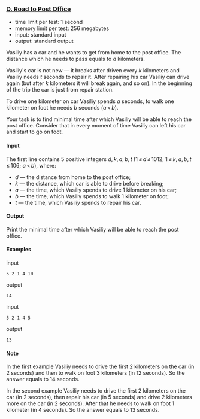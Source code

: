 ### [D. Road to Post Office](http://codeforces.com/problemset/problem/702/D)

- time limit per test: 1 second
- memory limit per test: 256 megabytes
- input: standard input
- output: standard output

Vasiliy has a car and he wants to get from home to the post office. The distance which he needs to pass equals to *d* kilometers.

Vasiliy's car is not new — it breaks after driven every *k* kilometers and Vasiliy needs *t* seconds to repair it. After repairing his car Vasiliy can drive again (but after *k* kilometers it will break again, and so on). In the beginning of the trip the car is just from repair station.

To drive one kilometer on car Vasiliy spends *a* seconds, to walk one kilometer on foot he needs *b* seconds (*a* < *b*).

Your task is to find minimal time after which Vasiliy will be able to reach the post office. Consider that in every moment of time Vasiliy can left his car and start to go on foot.

#### Input

The first line contains 5 positive integers *d*, *k*, *a*, *b*, *t* (1 ≤ *d* ≤ 1012; 1 ≤ *k*, *a*, *b*, *t* ≤ 106; *a* < *b*), where:

- *d* — the distance from home to the post office;
- *k* — the distance, which car is able to drive before breaking;
- *a* — the time, which Vasiliy spends to drive 1 kilometer on his car;
- *b* — the time, which Vasiliy spends to walk 1 kilometer on foot;
- *t* — the time, which Vasiliy spends to repair his car.

#### Output

Print the minimal time after which Vasiliy will be able to reach the post office.

#### Examples

input

```
5 2 1 4 10

```

output

```
14

```

input

```
5 2 1 4 5

```

output

```
13

```

#### Note

In the first example Vasiliy needs to drive the first 2 kilometers on the car (in 2 seconds) and then to walk on foot 3 kilometers (in 12 seconds). So the answer equals to 14 seconds.

In the second example Vasiliy needs to drive the first 2 kilometers on the car (in 2 seconds), then repair his car (in 5 seconds) and drive 2 kilometers more on the car (in 2 seconds). After that he needs to walk on foot 1 kilometer (in 4 seconds). So the answer equals to 13 seconds.